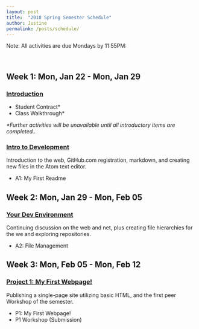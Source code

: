 ```yaml
---
layout: post
title:  "2018 Spring Semester Schedule"
author: Justine
permalink: /posts/schedule/
---
```


<p><span class="label label-info">Note:</span> All activities are due Mondays by 11:55PM:</p>

<br />

## Week 1: Mon, Jan 22 - Mon, Jan 29
### <span class="caret-right"></span><a href="/docs/welcome/">Introduction</a>
- Student Contract*
- Class Walkthrough*

_*Further activities will be unavailable until all introductory items are completed.._

### <span class="caret-right"></span><a href="/docs/topic-01/">Intro to Development</a>
Introduction to the web, GitHub.com registration, markdown, and creating new files in the Atom text editor.
- A1: My First Readme

<div class="divider"></div>

## Week 2: Mon, Jan 29 - Mon, Feb 05
### <span class="caret-right"></span><a href="/docs/topic-02/">Your Dev Environment</a>
Continuing discussion on the web and net, plus creating file hierarchies for the we and exploring repositories.
- A2: File Management

<div class="divider"></div>

## Week 3: Mon, Feb 05 - Mon, Feb 12
### <span class="caret-right"></span><a href="/docs/topic-03/">Project 1: My First Webpage!</a>
Publishing a single-page site utilizing basic HTML, and the first peer Workshop of the semester.
- P1: My First Webpage!
- P1 Workshop (Submission)

<!--<div class="divider"></div>

## Week 4: Mon, Feb 12 - Mon, Feb 19
### <span class="caret-right"></span><a href="/docs/topic-04/">Intro to HTML</a>
Include a short sentence about upcoming topic here. It should include basic details and descriptions.
- A3: Markup'd Manual
- P1 Workshop (Assessments)

<div class="divider"></div>

## Week 5: Mon, Feb 19 - Mon, Feb 26
### <span class="caret-right"></span><a href="/docs/topic-05/">Figures and Forms</a>
Include a short sentence about upcoming topic here. It should include basic details and descriptions.
- A4: Questionnaire

<div class="divider"></div>

## Week 6: Mon, Feb 26 - Mon, Mar 05
### <span class="caret-right"></span><a href="/docs/topic-06/">Managing Media</a>
Include a short sentence about upcoming topic here. It should include basic details and descriptions.
- A5: Multi-Media

<div class="divider"></div>

## Week 7: Mon, Mar 05 - Mon, Mar 12
### <span class="caret-right"></span><a href="/docs/topic-07/">Project 2: The Instructable</a>
Include a short sentence about upcoming topic here. It should include basic details and descriptions.
- P2: The Instructable
- P2 Workshop (Submission)

<div class="divider"></div>

## Week 8: Mon, Mar 12 - Mon, Mar 19
### <span class="caret-right"></span><a href="/docs/topic-08/">Intro to CSS</a>
Include a short sentence about upcoming topic here. It should include basic details and descriptions.
- A6: Color
- P2 Workshop (Assessments)

<div class="divider"></div>

## Week 9: Mon, Mar 19 - Mon, Mar 26
### <span class="caret-right"></span><a href="/docs/topic-09/">Typography</a>
Include a short sentence about upcoming topic here. It should include basic details and descriptions.
- A7: Fots

<div class="divider"></div>

## Week 10: Mon, Mar 26 - Mon, Apr 02
_Spring Break. There are no assignments this week._

<div class="divider"></div>

## Week 11: Mon, Apr 02 - Apr 09
### <span class="caret-right"></span><a href="/docs/topic-10/">The Box Model</a>
Include a short sentence about upcoming topic here. It should include basic details and descriptions.
- A8: Basic layout

<div class="divider"></div>

## Week 12: Mon, Apr 09 - Mon, Apr 16
### <span class="caret-right"></span><a href="/docs/topic-11/">Project 3: The Literature Showcase</a>
Include a short sentence about upcoming topic here. It should include basic details and descriptions.
- P3: The Literature Showcase
- P3 Workshop (Submission)

<div class="divider"></div>

## Week 13: Mon, Apr 16 - Mon, Apr 23
### <span class="caret-right"></span><a href="/docs/topic-12/">Responsive Web Design</a>
Include a short sentence about upcoming topic here. It should include basic details and descriptions.
- A9: Being Responsive-ble
- P3 Workshop (Assessments)

<div class="divider"></div>

## Week 14: Mon, Apr 23 - Mon, Apr 30
### <span class="caret-right"></span><a href="/docs/topic-13/">Layout Design</a>
Include a short sentence about upcoming topic here. It should include basic details and descriptions.
- A10: Parallax Scrolling

<div class="divider"></div>

## Week 15: Mon, Apr 30 - Mon, May 07
### <span class="caret-right"></span><a href="/docs/topic-14/">Project 4: The Profile Site</a>
Include a short sentence about upcoming topic here. It should include basic details and descriptions.
- P4: The Profile Site
- P4 Workshop (Submission)

<div class="divider"></div>

## Week 16: Wed, May 09
### <span class="caret-right"></span><a href="/docs/finals/">Finals</a>
Include a short sentence about upcoming topic here. It should include basic details and descriptions.
- P4 Workshop (Assessments)
- Participation Credit Calculated
- Late Work
- Extra Credit-->
